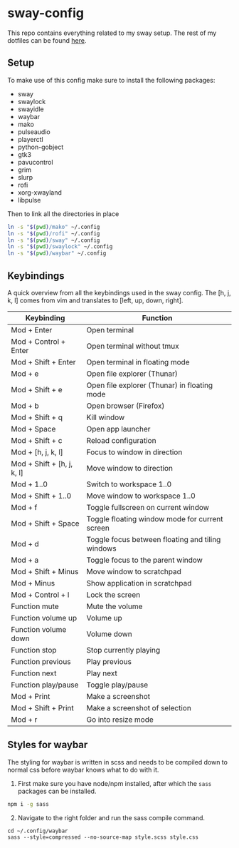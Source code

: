 # sway-config

This repo contains everything related to my sway setup. The rest of my dotfiles
can be found [here](https://github.com/JonaVDM/dotfiles).

## Setup

To make use of this config make sure to install the following packages:
- sway
- swaylock
- swayidle
- waybar
- mako
- pulseaudio
- playerctl
- python-gobject
- gtk3
- pavucontrol
- grim
- slurp
- rofi
- xorg-xwayland
- libpulse

Then to link all the directories in place
```bash
ln -s "$(pwd)/mako" ~/.config
ln -s "$(pwd)/rofi" ~/.config
ln -s "$(pwd)/sway" ~/.config
ln -s "$(pwd)/swaylock" ~/.config
ln -s "$(pwd)/waybar" ~/.config
```

## Keybindings

A quick overview from all the keybindings used in the sway config. The 
[h, j, k, l] comes from vim and translates to [left, up, down, right].


| Keybinding                 | Function                                         |
| -------------------------- | ------------------------------------------------ |
| Mod + Enter                | Open terminal                                    |
| Mod + Control + Enter      | Open terminal without tmux                       |
| Mod + Shift + Enter        | Open terminal in floating mode                   |
| Mod + e                    | Open file explorer (Thunar)                      |
| Mod + Shift + e            | Open file explorer (Thunar) in floating mode     |
| Mod + b                    | Open browser (Firefox)                           |
| Mod + Shift + q            | Kill window                                      |
| Mod + Space                | Open app launcher                                |
| Mod + Shift + c            | Reload configuration                             |
| Mod + [h, j, k, l]         | Focus to window in direction                     |
| Mod + Shift + [h, j, k, l] | Move window to direction                         |
| Mod + 1..0                 | Switch to workspace 1..0                         |
| Mod + Shift + 1..0         | Move window to workspace 1..0                    |
| Mod + f                    | Toggle fullscreen on current window              |
| Mod + Shift + Space        | Toggle floating window mode for current screen   |
| Mod + d                    | Toggle focus between floating and tiling windows |
| Mod + a                    | Toggle focus to the parent window                |
| Mod + Shift + Minus        | Move window to scratchpad                        |
| Mod + Minus                | Show application in scratchpad                   |
| Mod + Control + l          | Lock the screen                                  |
| Function mute              | Mute the volume                                  |
| Function volume up         | Volume up                                        |
| Function volume down       | Volume down                                      |
| Function stop              | Stop currently playing                           |
| Function previous          | Play previous                                    |
| Function next              | Play next                                        |
| Function play/pause        | Toggle play/pause                                |
| Mod + Print                | Make a screenshot                                |
| Mod + Shift + Print        | Make a screenshot of selection                   |
| Mod + r                    | Go into resize mode                              |

## Styles for waybar

The styling for waybar is written in scss and needs to be compiled down to
normal css before waybar knows what to do with it.

1. First make sure you have node/npm installed, after which the `sass` packages
can be installed.
```bash
npm i -g sass
```

2. Navigate to the right folder and run the sass compile command.
```
cd ~/.config/waybar
sass --style=compressed --no-source-map style.scss style.css
```
